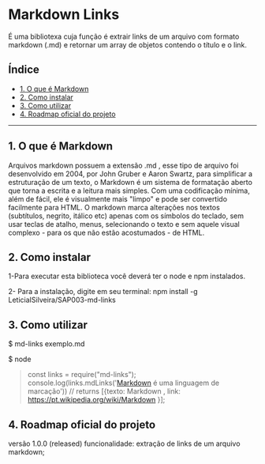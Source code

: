 # Markdown Links

É uma bibliotexa cuja função é extrair links de um arquivo com formato markdown (.md) e retornar um array de objetos contendo o título e o link.

## Índice

* [1. O que é Markdown](#1-oque-é-markdown)
* [2. Como instalar](#2-como-instalar)
* [3. Como utilizar](#3-como-utilizar)
* [4. Roadmap oficial do projeto](#4-roadmap)


***

## 1. O que é Markdown

Arquivos markdown possuem a extensão .md , esse tipo de arquivo foi desenvolvido em 2004, por John Gruber e Aaron Swartz, para simplificar a estruturação de um texto, o Markdown é um sistema de formatação aberto que torna a escrita e a leitura mais simples. Com uma codificação mínima, além de fácil, ele é visualmente mais "limpo" e pode ser convertido facilmente para HTML. O markdown marca alterações nos textos (subtítulos, negrito, itálico etc) apenas com os símbolos do teclado, sem usar teclas de atalho, menus, selecionando o texto e sem aquele visual complexo - para os que não estão acostumados - de HTML.

## 2. Como instalar
1-Para executar esta biblioteca você deverá ter o node e npm instalados.

2- Para a instalação, digite em seu terminal: npm install -g LeticiaISilveira/SAP003-md-links


## 3. Como utilizar
$ md-links exemplo.md

$ node
> const links = require("md-links");
> console.log(links.mdLinks('[Markdown](https://pt.wikipedia.org/wiki/Markdown) é uma linguagem de marcação'))
> // returns [{texto: Markdown , link: https://pt.wikipedia.org/wiki/Markdown }];

## 4. Roadmap oficial do projeto

versão 1.0.0 (released)
funcionalidade: extração de links de um arquivo markdown;
